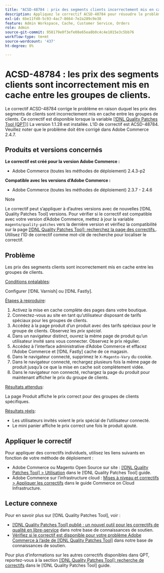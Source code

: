 ```yaml
---
title: "ACSD-48784 : prix des segments clients incorrectement mis en cache entre les groupes de clients"
description: Appliquez le correctif ACSD-48784 pour résoudre le problème Adobe Commerce en raison duquel les prix des segments de clients sont incorrectement mis en cache entre les groupes de clients.
exl-id: 6be11fd0-5c93-4ac7-8664-7e2a289c9e38
feature: Admin Workspace, Cache, Customer Service, Orders
role: Admin
source-git-commit: 958179e0f3efe08e65ea8b0c4c4e1015e3c5bb76
workflow-type: tm+mt
source-wordcount: '437'
ht-degree: 0%

---
```


# ACSD-48784 : les prix des segments clients sont incorrectement mis en cache entre les groupes de clients.

Le correctif ACSD-48784 corrige le problème en raison duquel les prix des segments de clients sont incorrectement mis en cache entre les groupes de clients. Ce correctif est disponible lorsque la variable [[!DNL Quality Patches Tool (QPT)]](/help/announcements/adobe-commerce-announcements/magento-quality-patches-released-new-tool-to-self-serve-quality-patches.md) La version 1.1.28 est installée. L’ID de correctif est ACSD-48784. Veuillez noter que le problème doit être corrigé dans Adobe Commerce 2.4.7.

## Produits et versions concernés

**Le correctif est créé pour la version Adobe Commerce :**

* Adobe Commerce (toutes les méthodes de déploiement) 2.4.3-p2

**Compatible avec les versions d’Adobe Commerce :**

* Adobe Commerce (toutes les méthodes de déploiement) 2.3.7 - 2.4.6

>[!NOTE]
>
>Le correctif peut s’appliquer à d’autres versions avec de nouvelles [!DNL Quality Patches Tool] versions. Pour vérifier si le correctif est compatible avec votre version d’Adobe Commerce, mettez à jour la variable `magento/quality-patches` vers la dernière version et vérifiez la compatibilité sur la page [[!DNL Quality Patches Tool]: recherchez la page des correctifs.](https://experienceleague.adobe.com/tools/commerce-quality-patches/index.html). Utilisez l’ID de correctif comme mot-clé de recherche pour localiser le correctif.

## Problème

Les prix des segments clients sont incorrectement mis en cache entre les groupes de clients.

<u>Conditions préalables</u>:

Configurer [!DNL Varnish] ou [!DNL Fastly].

<u>Étapes à reproduire</u>:

1. Activez la mise en cache complète des pages dans votre boutique.
1. Connectez-vous au site en tant qu’utilisateur disposant de tarifs spéciaux pour les groupes de clients.
1. Accédez à la page produit d’un produit avec des tarifs spéciaux pour le groupe de clients. Observez les *prix spécial*.
1. Dans un navigateur distinct, ouvrez la même page de produit qu’un utilisateur invité sans vous connecter. Observez le prix régulier.
1. Accédez à l’interface administrative d’Adobe Commerce et effacez l’Adobe Commerce et [!DNL Fastly] cache de ce magasin.
1. Dans le navigateur connecté, supprimez le `X-Magento-Vary` du cookie.
1. Dans le navigateur connecté, rechargez plusieurs fois la même page de produit jusqu’à ce que la mise en cache soit complètement vidée.
1. Dans le navigateur non connecté, rechargez la page du produit pour maintenant afficher le prix du groupe de clients.

<u>Résultats attendus</u>:

La page Produit affiche le prix correct pour des groupes de clients spécifiques.

<u>Résultats réels</u>:

* Les utilisateurs invités voient le prix spécial de l’utilisateur connecté.
* Le mini panier affiche le prix correct une fois le produit ajouté.

## Appliquer le correctif

Pour appliquer des correctifs individuels, utilisez les liens suivants en fonction de votre méthode de déploiement :

* Adobe Commerce ou Magento Open Source sur site : [[!DNL Quality Patches Tool] > Utilisation](https://experienceleague.adobe.com/docs/commerce-operations/tools/quality-patches-tool/usage.html) dans le [!DNL Quality Patches Tool] guide.
* Adobe Commerce sur l’infrastructure cloud : [Mises à niveau et correctifs > Appliquer les correctifs](https://experienceleague.adobe.com/docs/commerce-cloud-service/user-guide/develop/upgrade/apply-patches.html) dans le guide Commerce on Cloud Infrastructure.

## Lecture connexe

Pour en savoir plus sur [!DNL Quality Patches Tool], voir :

* [[!DNL Quality Patches Tool] publié : un nouvel outil pour les correctifs de qualité en libre-service](/help/announcements/adobe-commerce-announcements/magento-quality-patches-released-new-tool-to-self-serve-quality-patches.md) dans notre base de connaissances de soutien.
* [Vérifiez si le correctif est disponible pour votre problème Adobe Commerce à l’aide de [!DNL Quality Patches Tool]](/help/support-tools/patches-available-in-qpt-tool/check-patch-for-magento-issue-with-magento-quality-patches.md) dans notre base de connaissances de soutien.

Pour plus d’informations sur les autres correctifs disponibles dans QPT, reportez-vous à la section [[!DNL Quality Patches Tool]: recherche de correctifs](https://experienceleague.adobe.com/tools/commerce-quality-patches/index.html) dans le [!DNL Quality Patches Tool] guide.
